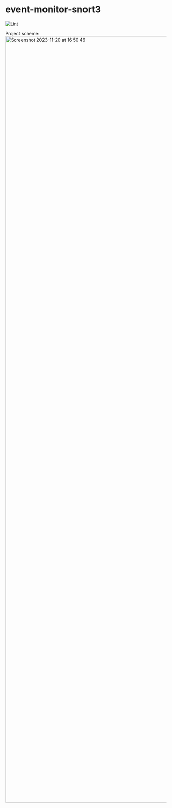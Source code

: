 # event-monitor-snort3

[![Lint](https://github.com/Vladyslava-K/event-monitor-snort3/workflows/Lint/badge.svg)](https://github.com/Vladyslava-K/event-monitor-snort3/actions?query=workflow%3ALint)

Project scheme:
<img width="2389" alt="Screenshot 2023-11-20 at 16 50 46" src="https://github.com/maksym-shulha/event-monitor-snort3/assets/123635020/e497a301-304d-48b6-931c-396b315ddcbe">

